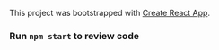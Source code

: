 This project was bootstrapped with [Create React App](https://github.com/facebook/create-react-app).

### Run `npm start` to review code



